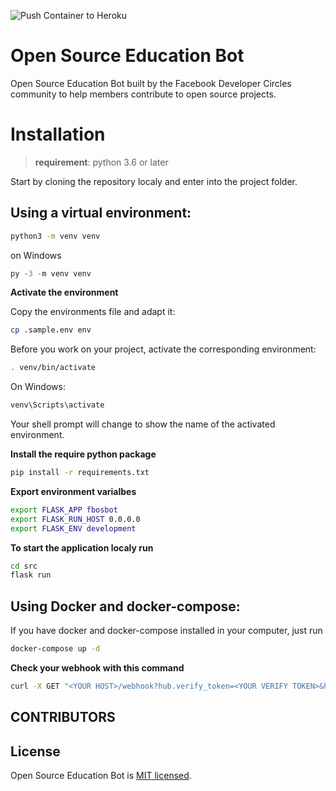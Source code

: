![Push Container to Heroku](https://github.com/aboullaite/messeger-edu-bot/workflows/Push%20Container%20to%20Heroku/badge.svg)

# Open Source Education Bot

Open Source Education Bot built by the Facebook Developer Circles community to help members contribute to open source projects.

# Installation

> **requirement**: python 3.6 or later

Start by cloning the repository localy and enter into the project folder.

## Using a virtual environment:


```bash
python3 -m venv venv
```

on Windows

```PowerShell
py -3 -m venv venv
```

**Activate the environment**

Copy the environments file and adapt it:

```bash
cp .sample.env env
```

Before you work on your project, activate the corresponding environment:

```bash
. venv/bin/activate
```

On Windows:
```PowerShell
venv\Scripts\activate
```

Your shell prompt will change to show the name of the activated environment.

**Install the require python package**

```bash
pip install -r requirements.txt
```

**Export environment varialbes**

```bash
export FLASK_APP fbosbot
export FLASK_RUN_HOST 0.0.0.0
export FLASK_ENV development
```

**To start the application localy run**

```bash
cd src
flask run
```

## Using Docker and docker-compose:

If you have docker and docker-compose installed in your computer, just run

```bash
docker-compose up -d
```

**Check your webhook with this command**

```bash
curl -X GET "<YOUR HOST>/webhook?hub.verify_token=<YOUR VERIFY TOKEN>&hub.chalenge=CHALLENGE_ACCEPTED&hub.mode=subscribe&init_bot=true"
```

CONTRIBUTORS
------------

## License

Open Source Education Bot is [MIT licensed](./LICENSE).
